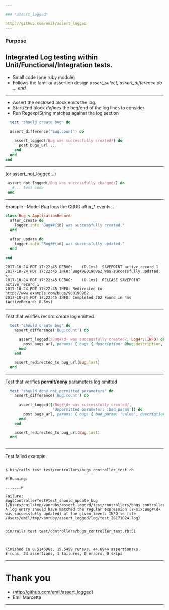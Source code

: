 ```yaml
---

### *assert_logged*

http://github.com/emil/assert_logged
---
```

### Purpose
Integrated Log testing within Unit/Functional/Integration tests.
---
* Small code (one ruby module)
* Follows the familiar assertion design *assert_select, assert_difference do ... end* 
---
- Assert the enclosed block emits the log.
- Start/End block *defines* the beg/end of the log lines to consider
- Run Regexp/String matches against the log section

``` ruby
  test "should create bug" do
  
  assert_difference('Bug.count') do

    assert_logged(/Bug was successfully created/) do
      post bugs_url ...
    end
  end
end
```
---
(or assert_not_logged...)
``` ruby
 assert_not_logged(/Bug was successfully changed/) do
   #... test code
 end
```
---
Example : Model *Bug* logs the CRUD after_* events...
``` ruby
class Bug < ApplicationRecord
  after_create do
    logger.info "Bug##{id} was successfully created."
  end

  after_update do
    logger.info "Bug##{id} was successfully updated."
  end
  
end
```

``` shell
2017-10-24 PDT 17:22:45 DEBUG:    (0.1ms)  SAVEPOINT active_record_1
2017-10-24 PDT 17:22:45 INFO: Bug#980190962 was successfully updated. <--
2017-10-24 PDT 17:22:45 DEBUG:    (0.1ms)  RELEASE SAVEPOINT active_record_1
2017-10-24 PDT 17:22:45 INFO: Redirected to http://www.example.com/bugs/980190962
2017-10-24 PDT 17:22:45 INFO: Completed 302 Found in 4ms (ActiveRecord: 0.3ms)

```

---

Test that verifies record *create* log emitted
``` ruby
  test "should create bug" do
    assert_difference('Bug.count') do
      
      assert_logged(/Bug#\d+ was successfully created/, Log4r::INFO) do
        post bugs_url, params: { bug: { description: @bug.description, status: @bug.status, title: @bug.title } }
      end
    end

    assert_redirected_to bug_url(Bug.last)
  end
```
---
Test that verifies **permit/deny** parameters log emitted
``` ruby
  test "should deny not permitted parameters" do
    assert_difference('Bug.count') do
      
      assert_logged([/Bug#\d+ was successfully created/,
                     'Unpermitted parameter: :bad_param']) do
        post bugs_url, params: { bug: { bad_param: 'value', description: @bug.description, status: @bug.status, title: @bug.title } }
      end
    end

    assert_redirected_to bug_url(Bug.last)
  end
  
```
---
Test failed example
``` shell

$ bin/rails test test/controllers/bugs_controller_test.rb

# Running:

.......F

Failure:
BugsControllerTest#test_should_update_bug [/Users/emil/tmp/vanruby/assert_logged/test/controllers/bugs_controller_test.rb:53]:
A log entry should have matched the regular expression (?-mix:Bug#\d+ was successfully updated) at the given level: INFO in file /Users/emil/tmp/vanruby/assert_logged/log/test_20171024.log}


bin/rails test test/controllers/bugs_controller_test.rb:51



Finished in 0.514606s, 15.5459 runs/s, 44.6944 assertions/s.
8 runs, 23 assertions, 1 failures, 0 errors, 0 skips
```
---

# Thank you
* (http://github.com/emil/assert_logged)
* Emil Marcetta
---
